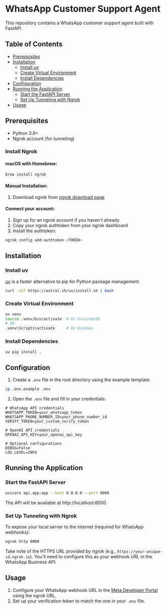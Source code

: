 # WhatsApp Customer Support Agent

This repository contains a WhatsApp customer support agent built with FastAPI.

## Table of Contents

- [Prerequisites](#prerequisites)
- [Installation](#installation)
  - [Install uv](#install-uv)
  - [Create Virtual Environment](#create-virtual-environment)
  - [Install Dependencies](#install-dependencies)
- [Configuration](#configuration)
- [Running the Application](#running-the-application)
  - [Start the FastAPI Server](#start-the-fastapi-server)
  - [Set Up Tunneling with Ngrok](#set-up-tunneling-with-ngrok)
- [Usage](#usage)

## Prerequisites

- Python 3.9+
- Ngrok account (for tunneling)

### Install Ngrok

#### macOS with Homebrew:

```bash
brew install ngrok
```

#### Manual Installation:

1. Download ngrok from [ngrok download page](https://ngrok.com/download)

#### Connect your account:

1. Sign up for an ngrok account if you haven't already
2. Copy your ngrok authtoken from your ngrok dashboard
3. Install the authtoken:

```bash
ngrok config add-authtoken <TOKEN>
```

## Installation

### Install uv

[uv](https://github.com/astral-sh/uv) is a faster alternative to pip for Python package management.

```bash
curl -sSf https://astral.sh/uv/install.sh | bash
```

### Create Virtual Environment

```bash
uv venv
source .venv/bin/activate  # On Unix/macOS
# OR
.venv\Scripts\activate     # On Windows
```

### Install Dependencies

```bash
uv pip install .
```

## Configuration

1. Create a `.env` file in the root directory using the example template:

```bash
cp .env.example .env
```

2. Open the `.env` file and fill in your credentials:

```
# WhatsApp API credentials
WHATSAPP_TOKEN=your_whatsapp_token
WHATSAPP_PHONE_NUMBER_ID=your_phone_number_id
VERIFY_TOKEN=your_custom_verify_token

# OpenAI API credentials
OPENAI_API_KEY=your_openai_api_key

# Optional configurations
DEBUG=False
LOG_LEVEL=INFO
```

## Running the Application

### Start the FastAPI Server

```bash
uvicorn api.app:app --host 0.0.0.0 --port 8000
```

The API will be available at http://localhost:8000

### Set Up Tunneling with Ngrok

To expose your local server to the internet (required for WhatsApp webhooks):

```bash
ngrok http 8000
```

Take note of the HTTPS URL provided by ngrok (e.g., `https://your-unique-id.ngrok.io`). You'll need to configure this as your webhook URL in the WhatsApp Business API.

## Usage

1. Configure your WhatsApp webhook URL in the [Meta Developer Portal](https://developers.facebook.com/) using the ngrok URL.
2. Set up your verification token to match the one in your `.env` file.






